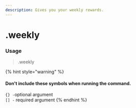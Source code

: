 ```yaml
---
description: Gives you your weekly rewards.
---
```


# .weekly

### Usage

> .weekly

{% hint style="warning" %}
#### Don't include these symbols when running the command.

`{} -`optional argument  
`[] -` required argument
{% endhint %}



